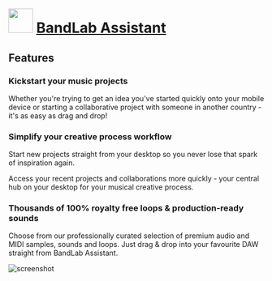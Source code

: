 ﻿# <img src="https://cdn.jsdelivr.net/gh/chtof/chocolatey-packages/manual/bandlab-assistant/bandlab-assistant.png" width="48" height="48"/> [BandLab Assistant](https://chocolatey.org/packages/bandlab-assistant)

## Features
### Kickstart your music projects
Whether you're trying to get an idea you've started quickly onto your mobile device or starting a collaborative project with someone in another country - it's as easy as drag and drop!

### Simplify your creative process workflow
Start new projects straight from your desktop so you never lose that spark of inspiration again.

Access your recent projects and collaborations more quickly - your central hub on your desktop for your musical creative process.

### Thousands of 100% royalty free loops & production-ready sounds
Choose from our professionally curated selection of premium audio and MIDI samples, sounds and loops. Just drag & drop into your favourite DAW straight from BandLab Assistant.

![screenshot](https://cdn.jsdelivr.net/gh/chtof/chocolatey-packages/manual/bandlab-assistant/screenshot.png)